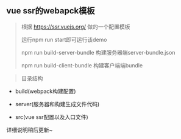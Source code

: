 ##  vue ssr的webapck模板

>   根据 https://ssr.vuejs.org/ 做的一个配置模板
>
>   运行npm run start即可运行该demo    
>
>   npm run build-server-bundle 构建服务器端server-bundle.json
>   
>   npm run build-client-bundle 构建客户端端bundle

>   目录结构
*   build(webpack构建配置)

*   server(服务器和构建生成文件代码)

*   src(vue ssr配置以及入口文件)


详细说明稍后更新~